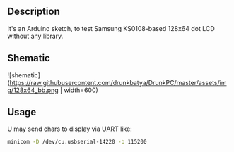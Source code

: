 ## Description
It's an Arduino sketch, to test Samsung KS0108-based 128x64 dot LCD without any library.

## Shematic
![shematic](https://raw.githubusercontent.com/drunkbatya/DrunkPC/master/assets/img/128x64_bb.png | width=600)

## Usage
U may send chars to display via UART like:
```bash
minicom -D /dev/cu.usbserial-14220 -b 115200
```
